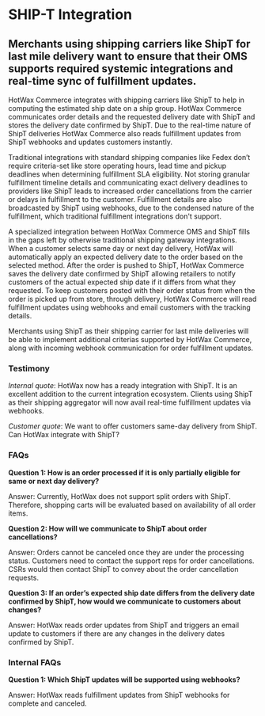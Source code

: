 # SHIP-T Integration

## Merchants using shipping carriers like ShipT for last mile delivery want to ensure that their OMS supports required systemic integrations and real-time sync of fulfillment updates.

HotWax Commerce integrates with shipping carriers like ShipT to help in computing the estimated ship date on a ship group. HotWax Commerce communicates order details and the requested delivery date with ShipT and stores the delivery date confirmed by ShipT. Due to the real-time nature of ShipT deliveries HotWax Commerce also reads fulfillment updates from ShipT webhooks and updates customers instantly.

Traditional integrations with standard shipping companies like Fedex don’t require criteria-set like store operating hours, lead time and pickup deadlines when determining fulfillment SLA eligibility. Not storing granular fulfillment timeline details and communicating exact delivery deadlines to providers like ShipT leads to increased order cancellations from the carrier or delays in fulfillment to the customer. Fulfillment details are also broadcasted by ShipT using webhooks, due to the condensed nature of the fulfillment, which traditional fulfillment integrations don't support.

A specialized integration between HotWax Commerce OMS and ShipT fills in the gaps left by otherwise traditional shipping gateway integrations. When a customer selects same day or next day delivery, HotWax will automatically apply an expected delivery date to the order based on the selected method. After the order is pushed to ShipT, HotWax Commerce saves the delivery date confirmed by ShipT allowing retailers to notify customers of the actual expected ship date if it differs from what they requested. To keep customers posted with their order status from when the order is picked up from store, through delivery, HotWax Commerce will read fulfillment updates using webhooks and email customers with the tracking details. 

Merchants using ShipT as their shipping carrier for last mile deliveries will be able to implement additional criterias supported by HotWax Commerce, along with incoming webhook communication for order fulfillment updates.

### Testimony

*Internal quote*: HotWax now has a ready integration with ShipT. It is an excellent addition to the current integration ecosystem. Clients using ShipT as their shipping aggregator will now avail real-time fulfillment updates via webhooks.

*Customer quote*: We want to offer customers same-day delivery from ShipT. Can HotWax integrate with ShipT?

### FAQs

**Question 1: How is an order processed if it is only partially eligible for same or next day delivery?**

Answer: Currently, HotWax does not support split orders with ShipT. Therefore, shopping carts will be evaluated based on availability of all order items.

**Question 2: How will we communicate to ShipT about order cancellations?**

Answer: Orders cannot be canceled once they are under the processing status. Customers need to contact the support reps for order cancellations. CSRs would then contact ShipT to convey about the order cancellation requests.

**Question 3: If an order’s expected ship date differs from the delivery date confirmed by ShipT, how would we communicate to customers about changes?**

Answer: HotWax reads order updates from ShipT and triggers an email update to customers if there are any changes in the delivery dates confirmed by ShipT.

### Internal FAQs

**Question 1: Which ShipT updates will be supported using webhooks?**

Answer: HotWax reads fulfillment updates from ShipT webhooks for complete and canceled.


